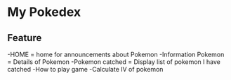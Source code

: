# My Pokedex

## Feature

-HOME  = home for announcements about Pokemon
-Information Pokemon = Details of Pokemon
-Pokemon catched =   Display list of pokemon I have catched
-How to play game
-Calculate IV of  pokemon


